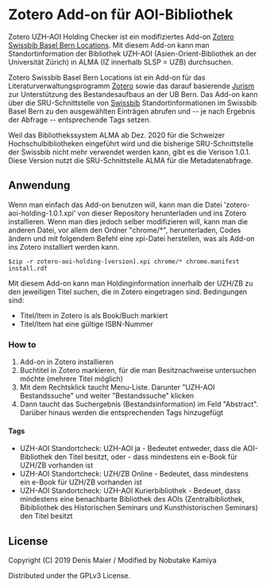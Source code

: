 # Zotero Add-on für AOI-Bibliothek

Zotero UZH-AOI Holding Checker ist ein modifiziertes Add-on [Zotero Swissbib Basel Bern Locations](https://github.com/UB-Bern/zotero-swissbib-bb-locations). Mit diesem Add-on kann man Standortinformation der Bibliothek UZH-AOI (Asien-Orient-Bibliothek an der Universität Zürich) in ALMA (IZ innerhalb SLSP = UZB) durchsuchen.

Zotero Swissbib Basel Bern Locations ist ein Add-on für das Literaturverwaltungsprogramm [Zotero](https://www.zotero.org/) sowie das darauf basierende [Jurism](https://juris-m.github.io/) zur Unterstützung des Bestandesaufbaus an der UB Bern. Das Add-on kann über die SRU-Schnittstelle von [Swissbib](https://www.swissbib.ch/) Standortinformationen im Swissbib Basel Bern zu den ausgewählten Einträgen abrufen und -- je nach Ergebnis der Abfrage -- entsprechende Tags setzen.

Weil das Bibliothekssystem ALMA ab Dez. 2020 für die Schweizer Hochschulbibliotheken eingeführt wird und die bisherige SRU-Schnittstelle der Swissbib nicht mehr verwendet werden kann, gibt es die Verison 1.0.1.
Diese Version nutzt die SRU-Schnittstelle ALMA für die Metadatenabfrage. 

## Anwendung
Wenn man einfach das Add-on benutzen will, kann man die Datei 'zotero-aoi-holding-1.0.1.xpi' von dieser Repository herunterladen und ins Zotero installieren.
Wenn man dies jedoch selber modifizieren will, kann man die anderen Datei, vor allem den Ordner "chrome/\*", herunterladen, Codes ändern und mit folgendem Befehl eine xpi-Datei herstellen, was als Add-on ins Zotero installiert werden kann.

`$zip -r zotero-aoi-holding-[version].xpi chrome/* chrome.manifest install.rdf`  

Mit diesem Add-on kann man Holdinginformation innerhalb der UZH/ZB zu den jeweiligen Titel suchen, die in Zotero eingetragen sind.
Bedingungen sind:
- Titel/Item in Zotero is als Book/Buch markiert
- Titel/Item hat eine gültige ISBN-Nummer

### How to
1. Add-on in Zotero installieren
2. Buchtitel in Zotero markieren, für die man Besitznachweise untersuchen möchte (mehrere Titel möglich)
3. Mit dem Rechtsklick taucht Menu-Liste. Darunter "UZH-AOI Bestandssuche" und weiter "Bestandssuche" klicken
4. Dann taucht das Suchergebnis (Bestandsinformation) im Feld "Abstract". Darüber hinaus werden die entsprechenden Tags hinzugefügt

#### Tags
- UZH-AOI Standortcheck: UZH-AOI ja - Bedeutet entweder, dass die AOI-Bibliothek den Titel besitzt, oder - dass mindestens ein e-Book für UZH/ZB vorhanden ist
- UZH-AOI Standortcheck: UZH/ZB Online - Bedeutet, dass mindestens ein e-Book für UZH/ZB vorhanden ist
- UZH-AOI Standortcheck: UZH-AOI Kurierbibliothek - Bedeuet, dass mindestens eine benachbarte Bibliothek des AOIs (Zentralbibliothek, Bibibliothek des Historischen Seminars und Kunsthistorischen Seminars) den Titel besitzt


## License

Copyright (C) 2019 Denis Maier / Modified by Nobutake Kamiya

Distributed under the GPLv3 License.
